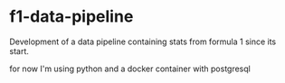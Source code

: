 # f1-data-pipeline
Development of a data pipeline containing stats from formula 1 since its start.

for now I'm using python and a docker container with postgresql 
